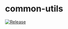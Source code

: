 # common-utils
[![Release](https://jitpack.io/v/wwumo/common-utils.svg)](https://jitpack.io/#wumo/common-utils)
